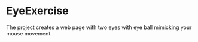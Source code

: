 # EyeExercise
The project creates a web page with two eyes with eye ball mimicking your mouse movement.
